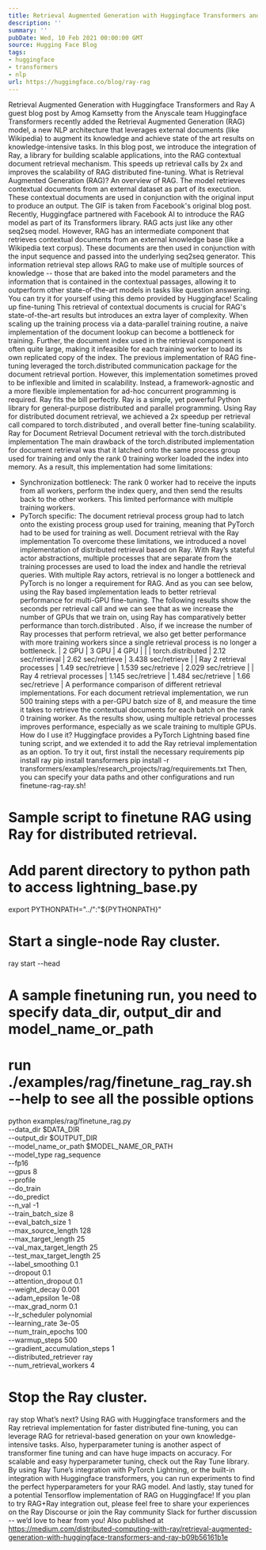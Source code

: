 ```yaml
---
title: Retrieval Augmented Generation with Huggingface Transformers and Ray
description: ''
summary: ''
pubDate: Wed, 10 Feb 2021 00:00:00 GMT
source: Hugging Face Blog
tags:
- huggingface
- transformers
- nlp
url: https://huggingface.co/blog/ray-rag
---
```


Retrieval Augmented Generation with Huggingface Transformers and Ray
A guest blog post by Amog Kamsetty from the Anyscale team
Huggingface Transformers recently added the Retrieval Augmented Generation (RAG) model, a new NLP architecture that leverages external documents (like Wikipedia) to augment its knowledge and achieve state of the art results on knowledge-intensive tasks. In this blog post, we introduce the integration of Ray, a library for building scalable applications, into the RAG contextual document retrieval mechanism. This speeds up retrieval calls by 2x and improves the scalability of RAG distributed fine-tuning.
What is Retrieval Augmented Generation (RAG)?
An overview of RAG. The model retrieves contextual documents from an external dataset as part of its execution. These contextual documents are used in conjunction with the original input to produce an output. The GIF is taken from Facebook's original blog post.
Recently, Huggingface partnered with Facebook AI to introduce the RAG model as part of its Transformers library.
RAG acts just like any other seq2seq model. However, RAG has an intermediate component that retrieves contextual documents from an external knowledge base (like a Wikipedia text corpus). These documents are then used in conjunction with the input sequence and passed into the underlying seq2seq generator.
This information retrieval step allows RAG to make use of multiple sources of knowledge -- those that are baked into the model parameters and the information that is contained in the contextual passages, allowing it to outperform other state-of-the-art models in tasks like question answering. You can try it for yourself using this demo provided by Huggingface!
Scaling up fine-tuning
This retrieval of contextual documents is crucial for RAG's state-of-the-art results but introduces an extra layer of complexity. When scaling up the training process via a data-parallel training routine, a naive implementation of the document lookup can become a bottleneck for training. Further, the document index used in the retrieval component is often quite large, making it infeasible for each training worker to load its own replicated copy of the index.
The previous implementation of RAG fine-tuning leveraged the torch.distributed communication package for the document retrieval portion. However, this implementation sometimes proved to be inflexible and limited in scalability.
Instead, a framework-agnostic and a more flexible implementation for ad-hoc concurrent programming is required. Ray fits the bill perfectly. Ray is a simple, yet powerful Python library for general-purpose distributed and parallel programming. Using Ray for distributed document retrieval, we achieved a 2x speedup per retrieval call compared to torch.distributed
, and overall better fine-tuning scalability.
Ray for Document Retrieval
Document retrieval with the torch.distributed implementation
The main drawback of the torch.distributed implementation for document retrieval was that it latched onto the same process group used for training and only the rank 0 training worker loaded the index into memory.
As a result, this implementation had some limitations:
- Synchronization bottleneck: The rank 0 worker had to receive the inputs from all workers, perform the index query, and then send the results back to the other workers. This limited performance with multiple training workers.
- PyTorch specific: The document retrieval process group had to latch onto the existing process group used for training, meaning that PyTorch had to be used for training as well.
Document retrieval with the Ray implementation
To overcome these limitations, we introduced a novel implementation of distributed retrieval based on Ray. With Ray’s stateful actor abstractions, multiple processes that are separate from the training processes are used to load the index and handle the retrieval queries. With multiple Ray actors, retrieval is no longer a bottleneck and PyTorch is no longer a requirement for RAG.
And as you can see below, using the Ray based implementation leads to better retrieval performance for multi-GPU fine-tuning. The following results show the seconds per retrieval call and we can see that as we increase the number of GPUs that we train on, using Ray has comparatively better performance than torch.distributed
. Also, if we increase the number of Ray processes that perform retrieval, we also get better performance with more training workers since a single retrieval process is no longer a bottleneck.
| 2 GPU | 3 GPU | 4 GPU | |
| torch.distributed | 2.12 sec/retrieval | 2.62 sec/retrieve | 3.438 sec/retrieve |
| Ray 2 retrieval processes | 1.49 sec/retrieve | 1.539 sec/retrieve | 2.029 sec/retrieve |
| Ray 4 retrieval processes | 1.145 sec/retrieve | 1.484 sec/retrieve | 1.66 sec/retrieve |
A performance comparison of different retrieval implementations. For each document retrieval implementation, we run 500 training steps with a per-GPU batch size of 8, and measure the time it takes to retrieve the contextual documents for each batch on the rank 0 training worker. As the results show, using multiple retrieval processes improves performance, especially as we scale training to multiple GPUs.
How do I use it?
Huggingface provides a PyTorch Lightning based fine tuning script, and we extended it to add the Ray retrieval implementation as an option.
To try it out, first install the necessary requirements
pip install ray
pip install transformers
pip install -r transformers/examples/research_projects/rag/requirements.txt
Then, you can specify your data paths and other configurations and run finetune-rag-ray.sh!
# Sample script to finetune RAG using Ray for distributed retrieval.
# Add parent directory to python path to access lightning_base.py
export PYTHONPATH="../":"${PYTHONPATH}"
# Start a single-node Ray cluster.
ray start --head
# A sample finetuning run, you need to specify data_dir, output_dir and model_name_or_path
# run ./examples/rag/finetune_rag_ray.sh --help to see all the possible options
python examples/rag/finetune_rag.py \
--data_dir $DATA_DIR \
--output_dir $OUTPUT_DIR \
--model_name_or_path $MODEL_NAME_OR_PATH \
--model_type rag_sequence \
--fp16 \
--gpus 8 \
--profile \
--do_train \
--do_predict \
--n_val -1 \
--train_batch_size 8 \
--eval_batch_size 1 \
--max_source_length 128 \
--max_target_length 25 \
--val_max_target_length 25 \
--test_max_target_length 25 \
--label_smoothing 0.1 \
--dropout 0.1 \
--attention_dropout 0.1 \
--weight_decay 0.001 \
--adam_epsilon 1e-08 \
--max_grad_norm 0.1 \
--lr_scheduler polynomial \
--learning_rate 3e-05 \
--num_train_epochs 100 \
--warmup_steps 500 \
--gradient_accumulation_steps 1 \
--distributed_retriever ray \
--num_retrieval_workers 4
# Stop the Ray cluster.
ray stop
What’s next?
Using RAG with Huggingface transformers and the Ray retrieval implementation for faster distributed fine-tuning, you can leverage RAG for retrieval-based generation on your own knowledge-intensive tasks.
Also, hyperparameter tuning is another aspect of transformer fine tuning and can have huge impacts on accuracy. For scalable and easy hyperparameter tuning, check out the Ray Tune library. By using Ray Tune’s integration with PyTorch Lightning, or the built-in integration with Huggingface transformers, you can run experiments to find the perfect hyperparameters for your RAG model.
And lastly, stay tuned for a potential Tensorflow implementation of RAG on Huggingface!
If you plan to try RAG+Ray integration out, please feel free to share your experiences on the Ray Discourse or join the Ray community Slack for further discussion -- we’d love to hear from you!
Also published at https://medium.com/distributed-computing-with-ray/retrieval-augmented-generation-with-huggingface-transformers-and-ray-b09b56161b1e